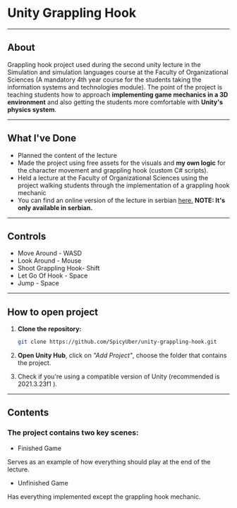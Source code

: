 # Unity Grappling Hook

---

## About

Grappling hook project used during the second unity lecture in the Simulation and simulation languages course at the Faculty of Organizational Sciences (A mandatory 4th year course for the students taking the information systems and technologies module). The point of the project is teaching students how to approach **implementing game mechanics in a 3D environment** and also getting the students more comfortable with **Unity's physics system**.

---

## What I've Done

* Planned the content of the lecture
* Made the project using free assets for the visuals and **my own logic** for the character movement and grappling hook (custom C# scripts).
* Held a lecture at the Faculty of Organizational Sciences using the project walking students through the implementation of a grappling hook mechanic
* You can find an online version of the lecture in serbian [here.](https://drive.google.com/file/d/1uv7It6UvufXwlgXRfvzylvtX7iIfhY3D/view?usp=drive_link) **NOTE: It's only available in serbian.**

---

## Controls
* Move Around - WASD
* Look Around - Mouse
* Shoot Grappling Hook- Shift
* Let Go Of Hook - Space
* Jump - Space

---

## How to open project

1. **Clone the repository:**

   ```bash
   git clone https://github.com/SpicyUber/unity-grappling-hook.git
   ```

2. **Open Unity Hub**, click on *"Add Project"*, choose the folder that contains the project.

3. Check if you're using a compatible version of Unity (recommended is 2021.3.23f1 ).

---

## Contents

### The project contains two key scenes:

* Finished Game

Serves as an example of how everything should play at the end of the lecture.


* Unfinished Game

Has everything implemented except the grappling hook mechanic.



